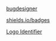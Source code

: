 [bugdesigner](https://tools.bugdesigner.cn/#/make_badge)


[shields.io/badges](https://shields.io/badges)


[Logo Identifier](https://github.com/simple-icons/simple-icons/blob/master/slugs.md)

